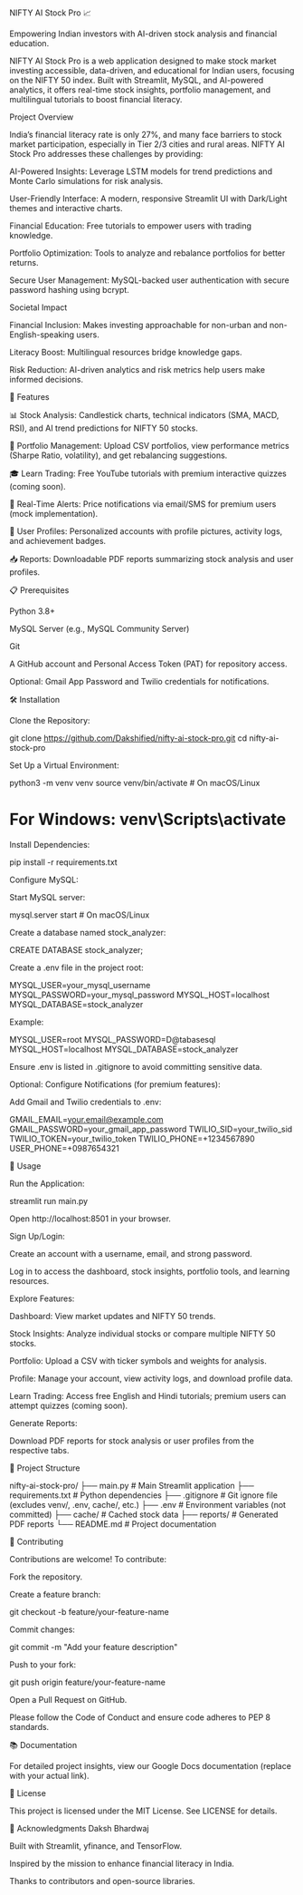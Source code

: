 NIFTY AI Stock Pro 📈

Empowering Indian investors with AI-driven stock analysis and financial education.

NIFTY AI Stock Pro is a web application designed to make stock market investing accessible, data-driven, and educational for Indian users, focusing on the NIFTY 50 index. Built with Streamlit, MySQL, and AI-powered analytics, it offers real-time stock insights, portfolio management, and multilingual tutorials to boost financial literacy.

Project Overview

India’s financial literacy rate is only 27%, and many face barriers to stock market participation, especially in Tier 2/3 cities and rural areas. NIFTY AI Stock Pro addresses these challenges by providing:

AI-Powered Insights: Leverage LSTM models for trend predictions and Monte Carlo simulations for risk analysis.

User-Friendly Interface: A modern, responsive Streamlit UI with Dark/Light themes and interactive charts.

Financial Education: Free tutorials to empower users with trading knowledge.

Portfolio Optimization: Tools to analyze and rebalance portfolios for better returns.

Secure User Management: MySQL-backed user authentication with secure password hashing using bcrypt.

Societal Impact

Financial Inclusion: Makes investing approachable for non-urban and non-English-speaking users.

Literacy Boost: Multilingual resources bridge knowledge gaps.

Risk Reduction: AI-driven analytics and risk metrics help users make informed decisions.



🚀 Features

📊 Stock Analysis: Candlestick charts, technical indicators (SMA, MACD, RSI), and AI trend predictions for NIFTY 50 stocks.

💼 Portfolio Management: Upload CSV portfolios, view performance metrics (Sharpe Ratio, volatility), and get rebalancing suggestions.

🎓 Learn Trading: Free YouTube tutorials with premium interactive quizzes (coming soon).

🔔 Real-Time Alerts: Price notifications via email/SMS for premium users (mock implementation).

👤 User Profiles: Personalized accounts with profile pictures, activity logs, and achievement badges.

📥 Reports: Downloadable PDF reports summarizing stock analysis and user profiles.



📋 Prerequisites

Python 3.8+

MySQL Server (e.g., MySQL Community Server)

Git

A GitHub account and Personal Access Token (PAT) for repository access.

Optional: Gmail App Password and Twilio credentials for notifications.





🛠 Installation

Clone the Repository:

git clone https://github.com/Dakshified/nifty-ai-stock-pro.git
cd nifty-ai-stock-pro

Set Up a Virtual Environment:

python3 -m venv venv
source venv/bin/activate  # On macOS/Linux
# For Windows: venv\Scripts\activate



Install Dependencies:

pip install -r requirements.txt

Configure MySQL:

Start MySQL server:

mysql.server start  # On macOS/Linux

Create a database named stock_analyzer:

CREATE DATABASE stock_analyzer;

Create a .env file in the project root:

MYSQL_USER=your_mysql_username
MYSQL_PASSWORD=your_mysql_password
MYSQL_HOST=localhost
MYSQL_DATABASE=stock_analyzer

Example:

MYSQL_USER=root
MYSQL_PASSWORD=D@tabasesql
MYSQL_HOST=localhost
MYSQL_DATABASE=stock_analyzer



Ensure .env is listed in .gitignore to avoid committing sensitive data.

Optional: Configure Notifications (for premium features):

Add Gmail and Twilio credentials to .env:

GMAIL_EMAIL=your.email@example.com
GMAIL_PASSWORD=your_gmail_app_password
TWILIO_SID=your_twilio_sid
TWILIO_TOKEN=your_twilio_token
TWILIO_PHONE=+1234567890
USER_PHONE=+0987654321

🚀 Usage





Run the Application:

streamlit run main.py

Open http://localhost:8501 in your browser.



Sign Up/Login:





Create an account with a username, email, and strong password.



Log in to access the dashboard, stock insights, portfolio tools, and learning resources.



Explore Features:





Dashboard: View market updates and NIFTY 50 trends.



Stock Insights: Analyze individual stocks or compare multiple NIFTY 50 stocks.



Portfolio: Upload a CSV with ticker symbols and weights for analysis.



Profile: Manage your account, view activity logs, and download profile data.



Learn Trading: Access free English and Hindi tutorials; premium users can attempt quizzes (coming soon).



Generate Reports:





Download PDF reports for stock analysis or user profiles from the respective tabs.

📂 Project Structure

nifty-ai-stock-pro/
├── main.py              # Main Streamlit application
├── requirements.txt     # Python dependencies
├── .gitignore          # Git ignore file (excludes venv/, .env, cache/, etc.)
├── .env                # Environment variables (not committed)
├── cache/              # Cached stock data
├── reports/            # Generated PDF reports
└── README.md           # Project documentation

🤝 Contributing

Contributions are welcome! To contribute:





Fork the repository.



Create a feature branch:

git checkout -b feature/your-feature-name



Commit changes:

git commit -m "Add your feature description"



Push to your fork:

git push origin feature/your-feature-name



Open a Pull Request on GitHub.

Please follow the Code of Conduct and ensure code adheres to PEP 8 standards.

📚 Documentation

For detailed project insights, view our Google Docs documentation (replace with your actual link).


📜 License

This project is licensed under the MIT License. See LICENSE for details.

🙏 Acknowledgments
Daksh Bhardwaj

Built with Streamlit, yfinance, and TensorFlow.

Inspired by the mission to enhance financial literacy in India.

Thanks to contributors and open-source libraries.
